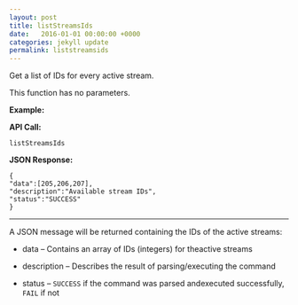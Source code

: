 ```yaml
---
layout: post
title: listStreamsIds
date:   2016-01-01 00:00:00 +0000
categories: jekyll update
permalink: liststreamsids
---
```


Get a list of IDs for every active stream.

This function has no parameters.

**Example:**

**API Call:**

``` 
listStreamsIds
```

**JSON Response:**

``` 
{
"data":[205,206,207],
"description":"Available stream IDs",
"status":"SUCCESS"
}
```

------

A JSON message will be returned containing the IDs of the active streams:

- data – Contains an array of IDs (integers) for theactive streams


- description – Describes the result of parsing/executing the command


- status – `SUCCESS` if the command was parsed andexecuted successfully, `FAIL` if not
